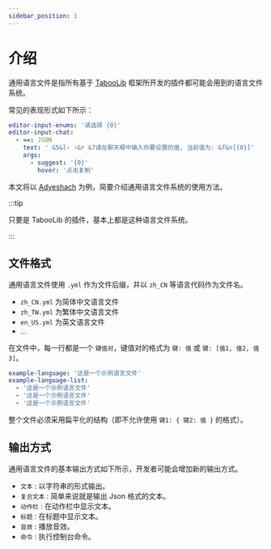 ```yaml
---
sidebar_position: 1
---
```


# 介绍

通用语言文件是指所有基于 [TabooLib](https://github.com/taboolib/taboolib) 框架所开发的插件都可能会用到的语言文件系统。

常见的表现形式如下所示：

```yaml
editor-input-enums: '请选择 {0}'
editor-input-chat:
  - ==: JSON
    text: ' &5&l‹ ›&r &7请在聊天框中输入你要设置的值, 当前值为: &f&n[{0}]'
    args:
      - suggest: '{0}'
        hover: '点击复制'
```

本文将以 [Adyeshach](https://a.ptms.ink) 为例，简要介绍通用语言文件系统的使用方法。

:::tip

只要是 TabooLib 的插件，基本上都是这种语言文件系统。

:::

## 文件格式

通用语言文件使用 `.yml` 作为文件后缀，并以 `zh_CN` 等语言代码作为文件名。

- `zh_CN.yml` 为简体中文语言文件
- `zh_TW.yml` 为繁体中文语言文件
- `en_US.yml` 为英文语言文件
- ...

在文件中，每一行都是一个 `键值对`，键值对的格式为 `键: 值` 或 `键: [值1, 值2, 值3]`。

```yaml
example-language: '这是一个示例语言文件'
example-language-list:
  - '这是一个示例语言文件'
  - '这是一个示例语言文件'
  - '这是一个示例语言文件'
```

整个文件必须采用扁平化的结构（即不允许使用 `键1: { 键2: 值 }` 的格式）。

## 输出方式

通用语言文件的基本输出方式如下所示，开发者可能会增加新的输出方式。

- `文本` : 以字符串的形式输出。
- `复合文本` : 简单来说就是输出 Json 格式的文本。
- `动作栏` : 在动作栏中显示文本。
- `标题` : 在标题中显示文本。
- `音效` : 播放音效。
- `命令` : 执行控制台命令。